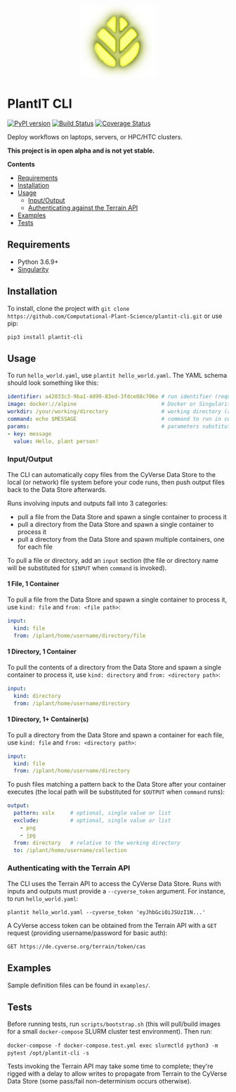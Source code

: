 <p align="center">
<img src="https://github.com/Computational-Plant-Science/plantit/blob/master/plantit/front_end/src/assets/logo.png?raw=true" />
</p>

# PlantIT CLI

[![PyPI version](https://badge.fury.io/py/plantit-cli.svg)](https://badge.fury.io/py/plantit-cli) [![Build Status](https://travis-ci.com/Computational-Plant-Science/plantit-cli.svg?branch=master)](https://travis-ci.com/Computational-Plant-Science/plantit-cli) [![Coverage Status](https://coveralls.io/repos/github/Computational-Plant-Science/plantit-cli/badge.png?branch=master)](https://coveralls.io/github/Computational-Plant-Science/plantit-cli) 

Deploy workflows on laptops, servers, or HPC/HTC clusters.

**This project is in open alpha and is not yet stable.**

<!-- START doctoc generated TOC please keep comment here to allow auto update -->
<!-- DON'T EDIT THIS SECTION, INSTEAD RE-RUN doctoc TO UPDATE -->
**Contents**

- [Requirements](#requirements)
- [Installation](#installation)
- [Usage](#usage)
  - [Input/Output](#inputoutput)
  - [Authenticating against the Terrain API](#authenticating-against-the-terrain-api)
- [Examples](#examples)
- [Tests](#tests)

<!-- END doctoc generated TOC please keep comment here to allow auto update -->

## Requirements


- Python 3.6.9+
- [Singularity](https://sylabs.io/docs/)

## Installation

To install, clone the project with `git clone https://github.com/Computational-Plant-Science/plantit-cli.git` or use pip:

```
pip3 install plantit-cli
```

## Usage

To run `hello_world.yaml`, use `plantit hello_world.yaml`. The YAML schema should look something like this:

```yaml
identifier: a42033c3-9ba1-4d99-83ed-3fdce08c706e # run identifier (required)
image: docker://alpine                           # Docker or Singularity image (required)
workdir: /your/working/directory                 # working directory (required)
command: echo $MESSAGE                           # command to run in container (required)
params:                                          # parameters substituted when `command` is run (optional)
- key: message
  value: Hello, plant person!
```

### Input/Output

The CLI can automatically copy files from the CyVerse Data Store to the local (or network) file system before your code runs, then push output files back to the Data Store afterwards.

Runs involving inputs and outputs fall into 3 categories:

- pull a file from the Data Store and spawn a single container to process it
- pull a directory from the Data Store and spawn a single container to process it
- pull a directory from the Data Store and spawn multiple containers, one for each file

To pull a file or directory, add an `input` section (the file or directory name will be substituted for `$INPUT` when `command` is invoked).

#### 1 File, 1 Container

To pull a file from the Data Store and spawn a single container to process it, use `kind: file` and `from: <file path>`:

```yaml
input:
  kind: file
  from: /iplant/home/username/directory/file
```

#### 1 Directory, 1 Container

To pull the contents of a directory from the Data Store and spawn a single container to process it, use `kind: directory` and `from: <directory path>`:

```yaml
input:
  kind: directory
  from: /iplant/home/username/directory
```

#### 1 Directory, 1+ Container(s)

To pull a directory from the Data Store and spawn a container for each file, use `kind: file` and `from: <directory path>`:

```yaml
input:
  kind: file
  from: /iplant/home/username/directory
```

To push files matching a pattern back to the Data Store after your container executes (the local path will be substituted for `$OUTPUT` when `command` runs):

```yaml
output:
  pattern: xslx     # optional, single value or list
  exclude:          # optional, single value or list
    - png
    - jpg
  from: directory   # relative to the working directory
  to: /iplant/home/username/collection
```

### Authenticating with the Terrain API

The CLI uses the Terrain API to access the CyVerse Data Store. Runs with inputs and outputs must provide a `--cyverse_token` argument. For instance, to run `hello_world.yaml`:

```shell script
plantit hello_world.yaml --cyverse_token 'eyJhbGciOiJSUzI1N...'
```

A CyVerse access token can be obtained from the Terrain API with a `GET` request (providing username/password for basic auth):

```shell script
GET https://de.cyverse.org/terrain/token/cas
```

## Examples

Sample definition files can be found in `examples/`.

## Tests

Before running tests, run `scripts/bootstrap.sh` (this will pull/build images for a small `docker-compose` SLURM cluster test environment). Then run:

```docker-compose -f docker-compose.test.yml exec slurmctld python3 -m pytest /opt/plantit-cli -s```

Tests invoking the Terrain API may take some time to complete; they're rigged with a delay to allow writes to propagate from Terrain to the CyVerse Data Store (some pass/fail non-determinism occurs otherwise).
